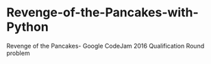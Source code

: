 # Revenge-of-the-Pancakes-with-Python
Revenge of the Pancakes- Google CodeJam 2016 Qualification Round problem
